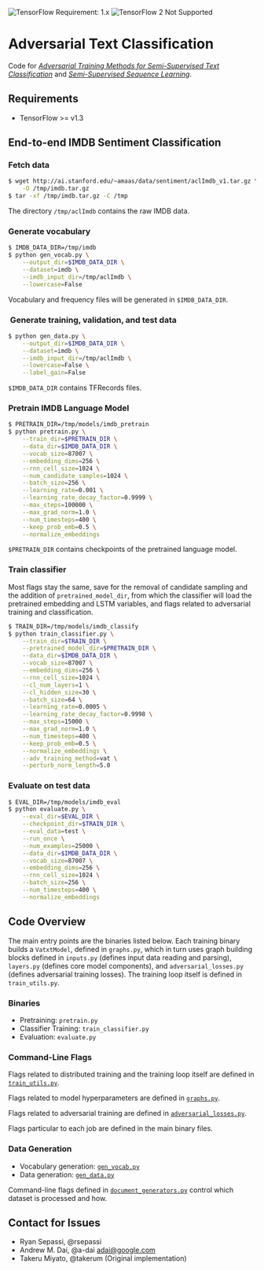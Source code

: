 ![TensorFlow Requirement: 1.x](https://img.shields.io/badge/TensorFlow%20Requirement-1.x-brightgreen)
![TensorFlow 2 Not Supported](https://img.shields.io/badge/TensorFlow%202%20Not%20Supported-%E2%9C%95-red.svg)

# Adversarial Text Classification

Code for [*Adversarial Training Methods for Semi-Supervised Text Classification*](https://arxiv.org/abs/1605.07725) and [*Semi-Supervised Sequence Learning*](https://arxiv.org/abs/1511.01432).

## Requirements

* TensorFlow >= v1.3

## End-to-end IMDB Sentiment Classification

### Fetch data

```bash
$ wget http://ai.stanford.edu/~amaas/data/sentiment/aclImdb_v1.tar.gz \
    -O /tmp/imdb.tar.gz
$ tar -xf /tmp/imdb.tar.gz -C /tmp
```

The directory `/tmp/aclImdb` contains the raw IMDB data.

### Generate vocabulary

```bash
$ IMDB_DATA_DIR=/tmp/imdb
$ python gen_vocab.py \
    --output_dir=$IMDB_DATA_DIR \
    --dataset=imdb \
    --imdb_input_dir=/tmp/aclImdb \
    --lowercase=False
```

Vocabulary and frequency files will be generated in `$IMDB_DATA_DIR`.

###  Generate training, validation, and test data

```bash
$ python gen_data.py \
    --output_dir=$IMDB_DATA_DIR \
    --dataset=imdb \
    --imdb_input_dir=/tmp/aclImdb \
    --lowercase=False \
    --label_gain=False
```

`$IMDB_DATA_DIR` contains TFRecords files.

### Pretrain IMDB Language Model

```bash
$ PRETRAIN_DIR=/tmp/models/imdb_pretrain
$ python pretrain.py \
    --train_dir=$PRETRAIN_DIR \
    --data_dir=$IMDB_DATA_DIR \
    --vocab_size=87007 \
    --embedding_dims=256 \
    --rnn_cell_size=1024 \
    --num_candidate_samples=1024 \
    --batch_size=256 \
    --learning_rate=0.001 \
    --learning_rate_decay_factor=0.9999 \
    --max_steps=100000 \
    --max_grad_norm=1.0 \
    --num_timesteps=400 \
    --keep_prob_emb=0.5 \
    --normalize_embeddings
```

`$PRETRAIN_DIR` contains checkpoints of the pretrained language model.

### Train classifier

Most flags stay the same, save for the removal of candidate sampling and the
addition of `pretrained_model_dir`, from which the classifier will load the
pretrained embedding and LSTM variables, and flags related to adversarial
training and classification.

```bash
$ TRAIN_DIR=/tmp/models/imdb_classify
$ python train_classifier.py \
    --train_dir=$TRAIN_DIR \
    --pretrained_model_dir=$PRETRAIN_DIR \
    --data_dir=$IMDB_DATA_DIR \
    --vocab_size=87007 \
    --embedding_dims=256 \
    --rnn_cell_size=1024 \
    --cl_num_layers=1 \
    --cl_hidden_size=30 \
    --batch_size=64 \
    --learning_rate=0.0005 \
    --learning_rate_decay_factor=0.9998 \
    --max_steps=15000 \
    --max_grad_norm=1.0 \
    --num_timesteps=400 \
    --keep_prob_emb=0.5 \
    --normalize_embeddings \
    --adv_training_method=vat \
    --perturb_norm_length=5.0
```

### Evaluate on test data

```bash
$ EVAL_DIR=/tmp/models/imdb_eval
$ python evaluate.py \
    --eval_dir=$EVAL_DIR \
    --checkpoint_dir=$TRAIN_DIR \
    --eval_data=test \
    --run_once \
    --num_examples=25000 \
    --data_dir=$IMDB_DATA_DIR \
    --vocab_size=87007 \
    --embedding_dims=256 \
    --rnn_cell_size=1024 \
    --batch_size=256 \
    --num_timesteps=400 \
    --normalize_embeddings
```

## Code Overview

The main entry points are the binaries listed below. Each training binary builds
a `VatxtModel`, defined in `graphs.py`, which in turn uses graph building blocks
defined in `inputs.py` (defines input data reading and parsing), `layers.py`
(defines core model components), and `adversarial_losses.py` (defines
adversarial training losses). The training loop itself is defined in
`train_utils.py`.

### Binaries

*   Pretraining: `pretrain.py`
*   Classifier Training: `train_classifier.py`
*   Evaluation: `evaluate.py`

### Command-Line Flags

Flags related to distributed training and the training loop itself are defined
in [`train_utils.py`](https://github.com/tensorflow/models/tree/master/research/adversarial_text/train_utils.py).

Flags related to model hyperparameters are defined in [`graphs.py`](https://github.com/tensorflow/models/tree/master/research/adversarial_text/graphs.py).

Flags related to adversarial training are defined in [`adversarial_losses.py`](https://github.com/tensorflow/models/tree/master/research/adversarial_text/adversarial_losses.py).

Flags particular to each job are defined in the main binary files.

### Data Generation

*   Vocabulary generation: [`gen_vocab.py`](https://github.com/tensorflow/models/tree/master/research/adversarial_text/gen_vocab.py)
*   Data generation: [`gen_data.py`](https://github.com/tensorflow/models/tree/master/research/adversarial_text/gen_data.py)

Command-line flags defined in [`document_generators.py`](https://github.com/tensorflow/models/tree/master/research/adversarial_text/data/document_generators.py)
control which dataset is processed and how.

## Contact for Issues

* Ryan Sepassi, @rsepassi
* Andrew M. Dai, @a-dai <adai@google.com>
* Takeru Miyato, @takerum (Original implementation)
